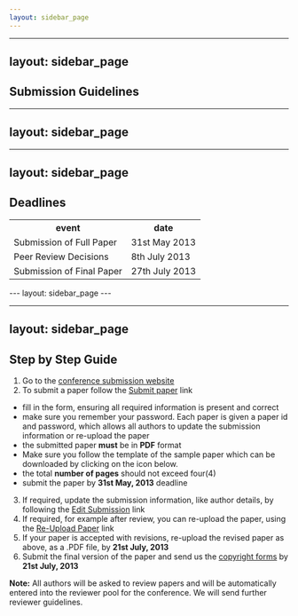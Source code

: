 ```yaml
---
layout: sidebar_page
---
```


---
layout: sidebar_page
---

## Submission Guidelines

---
layout: sidebar_page
---

---
layout: sidebar_page
---

## Deadlines

<table class="info" style="width:100%;">
<tr><th>event</th><th>date</th></tr>
<tr class="current"><td>Submission of Full Paper</td><td>31st May 2013</td></tr>  
<tr><td>Peer Review Decisions</td><td>8th July 2013</td></tr>
<tr><td>Submission of Final Paper</td><td>27th July 2013</td></tr> 
</table>
<!--break-->
---
layout: sidebar_page
---

---
layout: sidebar_page
---

## Step by Step Guide

1. Go to the [conference submission website](http://conference.4m-association.org)
2. To submit a paper follow the [Submit paper](http://conference.4m-association.org/author/submit.php) link
  * fill in the form, ensuring all required information is present and correct
  * make sure you remember your password. Each paper is given a paper id and password, which allows all authors to update the submission information or re-upload the paper
  * the submitted paper **must** be in **PDF** format
  * Make sure you follow the template of the sample paper which can be downloaded by clicking on the icon below. 
  * the total **number of pages** should not exceed four(4)
  * submit the paper by **31st May, 2013** deadline
3. If required, update the submission information, like author details, by following the [Edit Submission](http://conference.4m-association.org/author/edit.php) link
4. If required, for example after review, you can re-upload the paper, using the [Re-Upload Paper](http://conference.4m-association.org/author/upload.php?t=reup) link
5. If your paper is accepted with revisions, re-upload the revised paper as above, as a .PDF file, by **21st July, 2013**
6. Submit the final version of the paper and send us the [copyright forms](/4m-association/content/License-Agreement-.html)  by **21st July, 2013**

**Note:** All authors will be asked to review papers and will be automatically entered into the reviewer pool for the conference. We will send further reviewer guidelines.